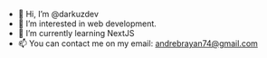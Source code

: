 - 👋 Hi, I’m @darkuzdev
- 👀 I’m interested in web development.
- 🌱 I’m currently learning NextJS
- 📫 You can contact me on my email: andrebrayan74@gmail.com

<!---
darkuzdev/darkuzdev is a ✨ special ✨ repository because its `README.md` (this file) appears on your GitHub profile.
You can click the Preview link to take a look at your changes.
--->

